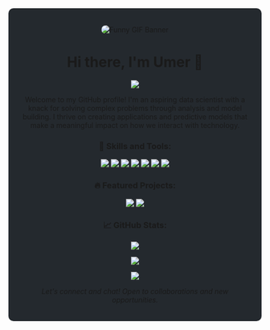 <!-- Background color and styling -->
<div style="background-color:#24292e; padding: 20px; border-radius: 10px;">

  <!-- Banner (replace with your own GIF URL) -->
  <p align="center">
    <img src="https://media.giphy.com/media/11kEuHSQAXXiGQ/giphy.gif" alt="Funny GIF Banner" style="border-radius: 10px;">
  </p>

  <!-- Header -->
  <h1 align="center">Hi there, I'm Umer 👋</h1>
  <p align="center">
    <a href="https://www.linkedin.com/in/umer-khan-141a54221"><img src="https://img.shields.io/badge/-LinkedIn-blue?style=flat-square&logo=Linkedin&logoColor=white"></a>
  </p>

  <!-- Intro -->
  <p align="center">Welcome to my GitHub profile! I'm an aspiring data scientist with a knack for solving complex problems through analysis and model building. I thrive on creating applications and predictive models that make a meaningful impact on how we interact with technology.</p>

  <!-- Skills -->
  <h3 align="center">🚀 Skills and Tools:</h3>
  <p align="center">
    <img src="https://img.shields.io/badge/-Python-3776AB?style=flat-square&logo=python&logoColor=white">
    <img src="https://img.shields.io/badge/-SQL-4479A1?style=flat-square&logo=sql&logoColor=white">
    <img src="https://img.shields.io/badge/-Tableau-E97627?style=flat-square&logo=tableau&logoColor=white">
    <img src="https://img.shields.io/badge/-Power%20BI-F2C811?style=flat-square&logo=power-bi&logoColor=black">
    <img src="https://img.shields.io/badge/-MongoDB-47A248?style=flat-square&logo=mongodb&logoColor=white">
    <img src="https://img.shields.io/badge/-Deep%20Learning-FF6F00?style=flat-square&logo=deep-learning&logoColor=white">
    <img src="https://img.shields.io/badge/-NLP-8A2BE2?style=flat-square&logo=nlp&logoColor=white">
  </p>

  <!-- Featured Projects -->
  <h3 align="center">🔥 Featured Projects:</h3>
  <p align="center">
    <a href="https://github.com/yourusername/project1"><img src="https://github-readme-stats.vercel.app/api/pin/?username=yourusername&repo=project1&theme=dark"></a>
    <a href="https://github.com/yourusername/project2"><img src="https://github-readme-stats.vercel.app/api/pin/?username=yourusername&repo=project2&theme=dark"></a>
  </p>

  <!-- GitHub Stats -->
  <h3 align="center">📈 GitHub Stats:</h3>
  <p align="center">
    <img src="https://github-readme-stats.vercel.app/api?username=yourusername&show_icons=true&theme=dark">
  </p>

  <!-- Streak Stats -->
  <p align="center">
    <img src="https://github-readme-streak-stats.herokuapp.com/?user=yourusername&theme=dark">
  </p>

  <!-- Top Languages -->
  <p align="center">
    <img src="https://github-readme-stats.vercel.app/api/top-langs/?username=yourusername&layout=compact&theme=dark">
  </p>

  <!-- Footer -->
  <p align="center">
    <i>Let's connect and chat! Open to collaborations and new opportunities.</i>
  </p>
</div>

